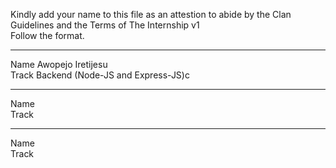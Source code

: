 Kindly add your name to this file as an attestion to abide by the Clan Guidelines and the Terms of The Internship v1
<br/> Follow the format.<br/> 
___
Name Awopejo Iretijesu <br/>
Track Backend (Node-JS and Express-JS)c
___
Name <br/>
Track
___
Name <br/>
Track
